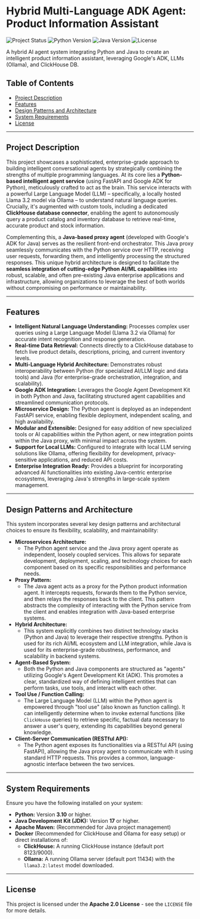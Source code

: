 # Hybrid Multi-Language ADK Agent: Product Information Assistant

![Project Status](https://img.shields.io/badge/status-active-success)
![Python Version](https://img.shields.io/badge/python-3.10%2B-blue)
![Java Version](https://img.shields.io/badge/java-17%2B-red)
![License](https://img.shields.io/badge/license-Apache%202.0-blue.svg)

A hybrid AI agent system integrating Python and Java to create an intelligent product information assistant, leveraging Google's ADK, LLMs (Ollama), and ClickHouse DB.

## Table of Contents

* [Project Description](#project-description)
* [Features](#features)
* [Design Patterns and Architecture](#design-patterns-and-architecture)
* [System Requirements](#system-requirements)
* [License](#license)

---

## Project Description

This project showcases a sophisticated, enterprise-grade approach to building intelligent conversational agents by strategically combining the strengths of multiple programming languages. At its core lies a **Python-based intelligent agent service** (using FastAPI and Google ADK for Python), meticulously crafted to act as the brain. This service interacts with a powerful Large Language Model (LLM) – specifically, a locally hosted Llama 3.2 model via Ollama – to understand natural language queries. Crucially, it's augmented with custom tools, including a dedicated **ClickHouse database connector**, enabling the agent to autonomously query a product catalog and inventory database to retrieve real-time, accurate product and stock information.

Complementing this, a **Java-based proxy agent** (developed with Google's ADK for Java) serves as the resilient front-end orchestrator. This Java proxy seamlessly communicates with the Python service over HTTP, receiving user requests, forwarding them, and intelligently processing the structured responses. This unique hybrid architecture is designed to facilitate the **seamless integration of cutting-edge Python AI/ML capabilities** into robust, scalable, and often pre-existing Java enterprise applications and infrastructure, allowing organizations to leverage the best of both worlds without compromising on performance or maintainability.

---

## Features

* **Intelligent Natural Language Understanding:** Processes complex user queries using a Large Language Model (Llama 3.2 via Ollama) for accurate intent recognition and response generation.
* **Real-time Data Retrieval:** Connects directly to a ClickHouse database to fetch live product details, descriptions, pricing, and current inventory levels.
* **Multi-Language Hybrid Architecture:** Demonstrates robust interoperability between Python (for specialized AI/LLM logic and data tools) and Java (for enterprise-grade orchestration, integration, and scalability).
* **Google ADK Integration:** Leverages the Google Agent Development Kit in both Python and Java, facilitating structured agent capabilities and streamlined communication protocols.
* **Microservice Design:** The Python agent is deployed as an independent FastAPI service, enabling flexible deployment, independent scaling, and high availability.
* **Modular and Extensible:** Designed for easy addition of new specialized tools or AI capabilities within the Python agent, or new integration points within the Java proxy, with minimal impact across the system.
* **Support for Local LLMs:** Configured to integrate with local LLM serving solutions like Ollama, offering flexibility for development, privacy-sensitive applications, and reduced API costs.
* **Enterprise Integration Ready:** Provides a blueprint for incorporating advanced AI functionalities into existing Java-centric enterprise ecosystems, leveraging Java's strengths in large-scale system management.

---

## Design Patterns and Architecture

This system incorporates several key design patterns and architectural choices to ensure its flexibility, scalability, and maintainability:

* **Microservices Architecture:**
    * The Python agent service and the Java proxy agent operate as independent, loosely coupled services. This allows for separate development, deployment, scaling, and technology choices for each component based on its specific responsibilities and performance needs.
* **Proxy Pattern:**
    * The Java agent acts as a proxy for the Python product information agent. It intercepts requests, forwards them to the Python service, and then relays the responses back to the client. This pattern abstracts the complexity of interacting with the Python service from the client and enables integration with Java-based enterprise systems.
* **Hybrid Architecture:**
    * This system explicitly combines two distinct technology stacks (Python and Java) to leverage their respective strengths. Python is used for its rich AI/ML ecosystem and LLM integration, while Java is used for its enterprise-grade robustness, performance, and scalability in backend systems.
* **Agent-Based System:**
    * Both the Python and Java components are structured as "agents" utilizing Google's Agent Development Kit (ADK). This promotes a clear, standardized way of defining intelligent entities that can perform tasks, use tools, and interact with each other.
* **Tool Use / Function Calling:**
    * The Large Language Model (LLM) within the Python agent is empowered through "tool use" (also known as function calling). It can intelligently determine when to invoke external functions (like `ClickHouse` queries) to retrieve specific, factual data necessary to answer a user's query, extending its capabilities beyond general knowledge.
* **Client-Server Communication (RESTful API):**
    * The Python agent exposes its functionalities via a RESTful API (using FastAPI), allowing the Java proxy agent to communicate with it using standard HTTP requests. This provides a common, language-agnostic interface between the two services.

---

## System Requirements

Ensure you have the following installed on your system:

* **Python:** Version **3.10** or higher.
* **Java Development Kit (JDK):** Version **17** or higher.
* **Apache Maven:** (Recommended for Java project management)
* **Docker** (Recommended for ClickHouse and Ollama for easy setup) or direct installations of:
    * **ClickHouse:** A running ClickHouse instance (default port 8123/9000).
    * **Ollama:** A running Ollama server (default port 11434) with the `llama3.2:latest` model downloaded.

---

## License

This project is licensed under the **Apache 2.0 License** - see the `LICENSE` file for more details.